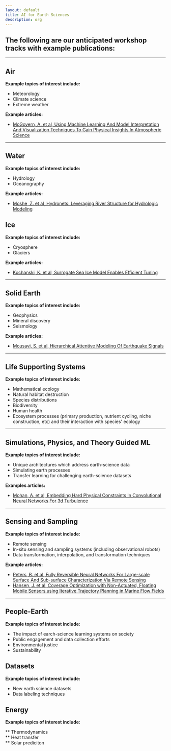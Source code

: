 ```yaml
---
layout: default
title: AI for Earth Sciences
description: org
---  
```


## The following are our anticipated workshop tracks with example publications: 

---  

## Air

<b>Example topics of interest include:</b> 

* Meteorology    
* Climate science  
* Extreme weather  

<b>Example articles:</b>  

* [McGovern, A. et al, Using Machine Learning And Model Interpretation And Visualization Techniques To Gain Physical Insights In Atmospheric Science](https://ai4earthscience.github.io/iclr-2020-workshop/papers/ai4earth16.pdf)  

---  

## Water   

<b>Example topics of interest include:</b>   

* Hydrology  
* Oceanography  

<b>Example articles:</b>   

* [Moshe, Z. et al, Hydronets: Leveraging River Structure for Hydrologic Modeling](https://ai4earthscience.github.io/iclr-2020-workshop/papers/ai4earth04.pdf)  

## Ice   

<b>Example topics of interest include:</b>   
 
* Cryosphere  
* Glaciers  


<b>Example articles:</b>   

* [Kochanski, K. et al, Surrogate Sea Ice Model Enables Efficient Tuning](https://ai4earthscience.github.io/iclr-2020-workshop/papers/ai4earth26.pdf)   
 
---  

## Solid Earth   

<b>Example topics of interest include:</b>   

* Geophysics  
* Mineral discovery  
* Seismology

<b>Example articles:</b>   

* [Mousavi, S. et al, Hierarchical Attentive Modeling Of Earthquake Signals](https://www.researchgate.net/publication/343542274_HIERARCHICAL_ATTENTIVE_MODELING_OF_EARTH-_QUAKE_SIGNALS)

---  

## Life Supporting Systems   

<b>Example topics of interest include:</b>   

* Mathematical ecology
* Natural habitat destruction 
* Species distributions  
* Biodiversity  
* Human health  
* Ecosystem processes (primary production, nutrient cycling, niche construction, etc) and their interaction with species' ecology  

---  

## Simulations, Physics, and Theory Guided ML    

<b>Example topics of interest include:</b>   

* Unique architectures which address earth-science data  
* Simulating earth processes  
* Transfer learning for challenging earth-science datasets  

<b>Examples articles:</b>   

* [Mohan, A. et al, Embedding Hard Physical Constraints In Convolutional Neural Networks For 3d Turbulence](https://ai4earthscience.github.io/iclr-2020-workshop/papers/ai4earth14.pdf)  

---  

## Sensing and Sampling    

<b>Example topics of interest include:</b>   

* Remote sensing  
* In-situ sensing and sampling systems (including observational robots)   
* Data transformation, interpolation, and transformation techniques  

<b>Example articles:</b>   

* [Peters, B. et al, Fully Reversible Neural Networks For Large-scale Surface And Sub-surface Characterization Via Remote Sensing](https://ai4earthscience.github.io/iclr-2020-workshop/papers/ai4earth24.pdf)   
* [Hansen, J. et al, Coverage Optimization with Non-Actuated, Floating Mobile Sensors
using Iterative Trajectory Planning in Marine Flow Fields](https://www.cim.mcgill.ca/~mrl/pubs/jhansen/IROS2018.pdf)

---  

## People-Earth    

<b>Example topics of interest include:</b>   

* The impact of earch-science learning systems on society    
* Public engagement and data collection efforts  
* Environmental justice  
* Sustainability  

## Datasets  
<b>Example topics of interest include:</b>   

* New earth science datasets   
* Data labeling techniques  

## Energy  

<b>Example topics of interest include:</b>   

** Thermodynamics  
** Heat transfer  
** Solar prediciton  


